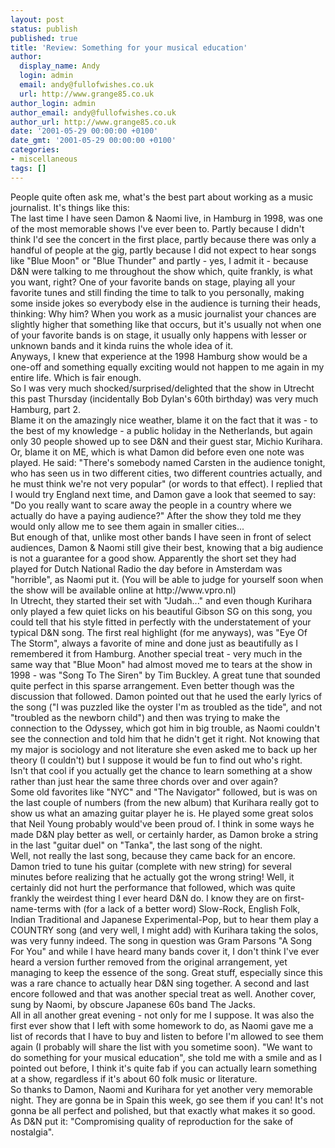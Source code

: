 ```yaml
---
layout: post
status: publish
published: true
title: 'Review: Something for your musical education'
author:
  display_name: Andy
  login: admin
  email: andy@fullofwishes.co.uk
  url: http://www.grange85.co.uk
author_login: admin
author_email: andy@fullofwishes.co.uk
author_url: http://www.grange85.co.uk
date: '2001-05-29 00:00:00 +0100'
date_gmt: '2001-05-29 00:00:00 +0100'
categories:
- miscellaneous
tags: []
---
```

<p>People quite often ask me, what's the best part about working as a music journalist. It's things like this:<br />The last time I have seen Damon & Naomi live, in Hamburg in 1998,  was one of the most memorable shows I've ever been to. Partly because I didn't think I'd see the concert in the first place, partly because there was only a handful of people at the gig, partly because I did not expect to hear songs like "Blue Moon" or "Blue Thunder" and partly  - yes, I admit it - because D&N were talking to me throughout the show which, quite frankly, is what you want, right? One of your favorite bands on stage, playing all your favorite tunes and still finding the time to talk to you personally, making some inside jokes so everybody else in the audience is turning their heads, thinking: Why him? When you work as a music journalist your chances are slightly higher that something like that occurs, but it's usually not when one of your favorite bands is on stage, it usually only happens with lesser or unknown bands and it kinda ruins the whole idea of it. <br />Anyways, I knew that experience at the 1998 Hamburg show would be a one-off and something equally exciting would not happen to me again in my entire life. Which is fair enough.<br />So I was very much shocked/surprised/delighted that the show in Utrecht this past Thursday (incidentally Bob Dylan's 60th birthday) was very much Hamburg, part 2.<br />Blame it on the amazingly nice weather, blame it  on the fact that it was - to the best of my knowledge - a public holiday in the Netherlands, but again only 30 people showed up to see D&N and their guest star, Michio Kurihara. Or, blame it on ME, which is what Damon did before even one note was played. He said: "There's somebody named Carsten in the audience tonight, who has seen us in two different cities, two different countries actually, and he must think we're not very popular" (or words to that effect). I replied that I would try England next time, and Damon gave a look that seemed to say: "Do you really want to scare away the people in a country where we actually do have a paying audience?" After the show they told me they would only allow me to see them again in smaller cities...<br />But enough of that, unlike most other bands I have seen in front of select audiences, Damon & Naomi still give their best, knowing that a big audience is not a guarantee for a good show. Apparently the short set they had played for Dutch National Radio the day before in Amsterdam was "horrible", as Naomi put it. (You will be able to judge for yourself soon when the show will be available online at http://www.vpro.nl)<br />In Utrecht, they started their set with "Judah..." and even though Kurihara only played a few quiet licks on his beautiful Gibson SG on this song, you could tell that his style fitted in perfectly with the understatement of your typical D&N song.  The first real highlight (for me anyways), was "Eye Of The Storm", always a favorite of mine and done just as beautifully as I remembered it from Hamburg. Another special treat - very much in the same way  that "Blue Moon" had almost moved me to tears at the show in 1998 - was "Song To The Siren" by Tim Buckley. A great tune that sounded quite perfect in this sparse arrangement. Even better though was the discussion that followed. Damon pointed out that he used the early lyrics of the song ("I was puzzled like the oyster I'm as troubled as the tide", and not "troubled as the newborn child") and then was trying to make the connection to the Odyssey, which got him in big trouble, as Naomi couldn't see the connection and told him that he didn't get it right. Not knowing that my major is sociology and not literature she even asked me to back up her theory (I couldn't) but I suppose it would be fun to find out who's right. <br />Isn't that cool if you actually get the chance to learn something at a show rather than just hear the same three chords over and over again?<br />Some old favorites like "NYC" and "The Navigator" followed, but is was on the last couple of numbers (from the new album) that Kurihara really got to show us what an amazing guitar player he is. He played some great solos that Neil Young probably would've been proud of. I think in some ways he made D&N play better as well, or certainly harder, as Damon broke a string in the last "guitar duel" on "Tanka", the last song of the night.<br />Well, not really the last song, because they came back for an encore. Damon tried to tune his guitar (complete with new string) for several minutes before realizing that he actually got the wrong string! Well, it certainly did not hurt the performance that followed, which was quite frankly the weirdest thing I ever heard D&N do. I know they are on first-name-terms with (for a lack of a better word) Slow-Rock, English Folk, Indian Traditional and Japanese Experimental-Pop, but to hear them play a COUNTRY song (and very well, I might add) with Kurihara taking the solos, was very funny indeed. The song in question was Gram Parsons "A Song For You" and while I have heard many bands cover it, I don't think I've ever heard a version further removed from the original arrangement, yet managing to keep the essence of the song. Great stuff, especially since this was a rare chance to actually hear D&N sing together. A second and last encore followed and that was another special treat as well. Another cover, sung by Naomi, by obscure Japanese 60s band The Jacks. <br />All in all another great evening - not only for me I suppose. It was also the first ever show that I left with some homework to do, as Naomi gave me a list of records that I have to buy and listen to before I'm allowed to see them again (I probably will share the list with you sometime soon). "We want to do something for your musical education", she told me with a smile and as I pointed out before, I think it's quite fab if you can actually learn something at a show, regardless if it's about 60 folk music or literature.<br />So thanks to Damon, Naomi and Kurihara for yet another very memorable night. They are gonna be in Spain this week, go see them if you can! It's not gonna be all perfect and polished, but that exactly what makes it so good. As D&N put it: "Compromising quality of reproduction for the sake of nostalgia".</p>

